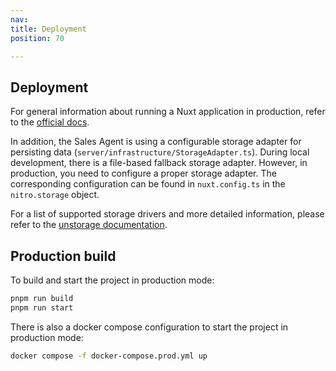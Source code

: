 ```yaml
---
nav:
title: Deployment
position: 70

---
```


## Deployment

For general information about running a Nuxt application in production, refer to the [official docs](https://nuxt.com/docs/getting-started/deployment).

In addition, the Sales Agent is using a configurable storage adapter for persisting data (`server/infrastructure/StorageAdapter.ts`). During local development, there is a file-based fallback storage adapter. However, in production, you need to configure a proper storage adapter.
The corresponding configuration can be found in `nuxt.config.ts` in the `nitro.storage` object.

For a list of supported storage drivers and more detailed information, please refer to the [unstorage documentation](https://unstorage.unjs.io/).


## Production build

To build and start the project in production mode:

```bash
pnpm run build
pnpm run start
```

There is also a docker compose configuration to start the project in production mode:

```bash
docker compose -f docker-compose.prod.yml up
```